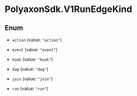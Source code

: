 # PolyaxonSdk.V1RunEdgeKind

## Enum


* `action` (value: `"action"`)

* `event` (value: `"event"`)

* `hook` (value: `"hook"`)

* `dag` (value: `"dag"`)

* `join` (value: `"join"`)

* `run` (value: `"run"`)


